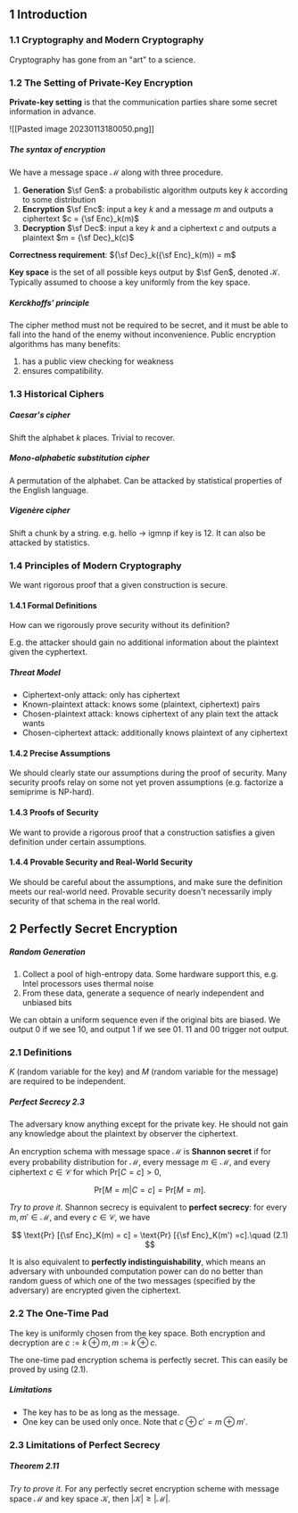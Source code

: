 ## 1 Introduction

### 1.1 Cryptography and Modern Cryptography

Cryptography has gone from an "art" to a science.

### 1.2 The Setting of Private-Key Encryption

**Private-key setting** is that the communication parties share some secret information in advance.

![[Pasted image 20230113180050.png]]

##### The syntax of encryption

We have a message space $\mathcal{M}$ along with three procedure.

1. **Generation** $\sf Gen$: a probabilistic algorithm outputs key $k$ according to some distribution
2. **Encryption** $\sf Enc$: input a key $k$ and a message $m$ and outputs a ciphertext $c = {\sf Enc}_k(m)$
3. **Decryption** $\sf Dec$: input a key $k$ and a ciphertext $c$ and outputs a plaintext $m = {\sf Dec}_k(c)$

**Correctness requirement**: ${\sf Dec}_k({\sf Enc}_k(m)) = m$

**Key space** is the set of all possible keys output by $\sf Gen$, denoted $\mathcal K$. Typically assumed to choose a key uniformly from the key space.

##### Kerckhoffs' principle

The cipher method must not be required to be secret, and it must be able to fall into the hand of the enemy without inconvenience. Public encryption algorithms has many benefits:

1. has a public view checking for weakness
2. ensures compatibility.

### 1.3 Historical Ciphers

##### Caesar's cipher

Shift the alphabet $k$ places. Trivial to recover.

##### Mono-alphabetic substitution cipher

A permutation of the alphabet. Can be attacked by statistical properties of the English language.

##### Vigenère cipher

Shift a chunk by a string. e.g. hello -> igmnp if key is 12. It can also be attacked by statistics.

### 1.4 Principles of Modern Cryptography

We want rigorous proof that a given construction is secure.

#### 1.4.1 Formal Definitions

How can we rigorously prove security without its definition?

E.g. the attacker should gain no additional information about the plaintext given the cyphertext.

##### Threat Model

* Ciphertext-only attack: only has ciphertext
* Known-plaintext attack: knows some (plaintext, ciphertext) pairs
* Chosen-plaintext attack: knows ciphertext of any plain text the attack wants
* Chosen-ciphertext attack: additionally knows plaintext of any ciphertext

#### 1.4.2 Precise Assumptions

We should clearly state our assumptions during the proof of security. Many security proofs relay on some not yet proven assumptions (e.g. factorize a semiprime is NP-hard).

#### 1.4.3 Proofs of Security

We want to provide a rigorous proof that a construction satisfies a given definition under certain assumptions.

#### 1.4.4 Provable Security and Real-World Security

We should be careful about the assumptions, and make sure the definition meets our real-world need. Provable security doesn't necessarily imply security of that schema in the real world.



## 2 Perfectly Secret Encryption

##### Random Generation

1. Collect a pool of high-entropy data. Some hardware support this, e.g. Intel processors uses thermal noise
2. From these data, generate a sequence of nearly independent and unbiased bits

We can obtain a uniform sequence even if the original bits are biased. We output 0 if we see 10, and output 1 if we see 01. 11 and 00 trigger not output.

### 2.1 Definitions

$K$ (random variable for the key) and $M$ (random variable for the message) are required to be independent.

##### Perfect Secrecy 2.3

The adversary know anything except for the private key. He should not gain any knowledge about the plaintext by observer the ciphertext.

An encryption schema with message space $\mathcal M$ is **Shannon secret** if for every probability distribution for $\mathcal M$, every message $m \in \mathcal M$, and every ciphertext $c \in \mathcal C$ for which $\text{Pr}[C=c]>0,$

$$
\text{Pr} [M = m | C = c] = \text{Pr} [M = m].
$$

*Try to prove it.* Shannon secrecy is equivalent to **perfect secrecy**: for every $m, m' \in \mathcal M$, and every $c \in \mathcal C$, we have

$$
\text{Pr} [{\sf Enc}_K(m) = c] = \text{Pr} [{\sf Enc}_K(m') =c].\quad (2.1)
$$

It is also equivalent to **perfectly indistinguishability**, which means an adversary with unbounded computation power can do no better than random guess of which one of the two messages (specified by the adversary) are encrypted given the ciphertext.

### 2.2 The One-Time Pad

The key is uniformly chosen from the key space. Both encryption and decryption are $c := k \oplus m, m := k \oplus c$.

The one-time pad encryption schema is perfectly secret. This can easily be proved by using (2.1).

##### Limitations

* The key has to be as long as the message.
* One key can be used only once. Note that $c\oplus c' = m \oplus m'$.

### 2.3 Limitations of Perfect Secrecy

##### Theorem 2.11

*Try to prove it.* For any perfectly secret encryption scheme with message space $\mathcal M$ and key space $\mathcal K$, then $|\mathcal K| \geq |\mathcal M|$.
